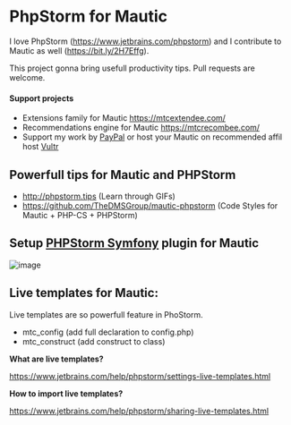 # PhpStorm for Mautic

I love PhpStorm (https://www.jetbrains.com/phpstorm) and I contribute to Mautic as well (https://bit.ly/2H7Effg).

This project gonna bring usefull productivity tips. Pull requests are welcome.

#### Support projects

- Extensions family for Mautic https://mtcextendee.com/
- Recommendations engine for Mautic https://mtcrecombee.com/
- Support my work by <a href="https://www.paypal.me/kuzmany">PayPal</a> or host your Mautic on recommended affil host  <a href="https://www.vultr.com/?ref=7223705">Vultr</a>

## Powerfull tips for Mautic and PHPStorm

- http://phpstorm.tips (Learn through GIFs)
- https://github.com/TheDMSGroup/mautic-phpstorm (Code Styles for Mautic + PHP-CS + PHPStorm)

## Setup [PHPStorm Symfony](https://plugins.jetbrains.com/plugin/7219-symfony-plugin) plugin for Mautic

![image](https://user-images.githubusercontent.com/462477/41215515-05ff6524-6d51-11e8-91b6-bee8fa2d05fc.png)

## Live templates for Mautic:

Live templates are so powerfull feature in PhoStorm. 

- mtc_config (add full declaration to config.php)
- mtc_construct (add construct to class)

**What are live templates?**

https://www.jetbrains.com/help/phpstorm/settings-live-templates.html

**How to import live templates?**

https://www.jetbrains.com/help/phpstorm/sharing-live-templates.html
